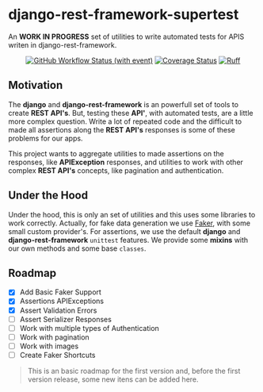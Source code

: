 # django-rest-framework-supertest

An **WORK IN PROGRESS** set of utilities to write automated tests for APIS writen in django-rest-framework.

<p align="center">
    <a href='https://github.com/inventare/django-rest-framework-supertest/actions/workflows/tests.yml'><img alt="GitHub Workflow Status (with event)" src="https://img.shields.io/github/actions/workflow/status/inventare/django-rest-framework-supertest/tests.yml?label=tests" /></a>
    <a href='https://coveralls.io/github/inventare/django-rest-framework-supertest?branch=main'><img src='https://coveralls.io/repos/github/inventare/django-rest-framework-supertest/badge.svg?branch=main' alt='Coverage Status' /></a>
    <a href="https://github.com/astral-sh/ruff"><img src="https://img.shields.io/endpoint?url=https://raw.githubusercontent.com/astral-sh/ruff/main/assets/badge/v2.json" alt="Ruff" style="max-width:100%;"></a>
</p>

## Motivation

The **django** and **django-rest-framework** is an powerfull set of tools to create **REST API's**. But, testing these **API'**, with automated tests, are a little more complex question. Write a lot of repeated code and the difficult to made all assertions along the **REST API's** responses is some of these problems for our apps.

This project wants to aggregate utilities to made assertions on the responses, like **APIException** responses, and utilities to work with other complex **REST API's** concepts, like pagination and authentication.

## Under the Hood

Under the hood, this is only an set of utilities and this uses some libraries to work correctly. Actually, for fake data generation we use [Faker](https://faker.readthedocs.io/en/master/index.html), with some small custom provider's. For assertions, we use the default **django** and **django-rest-framework** `unittest` features. We provide some **mixins** with our own methods and some base `classes`.

## Roadmap

- [x] Add Basic Faker Support
- [x] Assertions APIExceptions
- [x] Assert Validation Errors
- [ ] Assert Serializer Responses
- [ ] Work with multiple types of Authentication
- [ ] Work with pagination
- [ ] Work with images
- [ ] Create Faker Shortcuts

> This is an basic roadmap for the first version and, before the first version release, some new itens can be added here.
